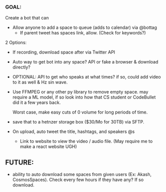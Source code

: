### GOAL:
Create a bot that can
- Allow anyone to add a space to queue (adds to calendar) via @bottag
  - If parent tweet has spaces link, allow. (Check for keywords?)

2 Options:
- If recording, download space after via Twitter API
- Auto way to get bot into any space? API or fake a browser & download directly?

- OPTIONAL: API to get who speaks at what times?
  if so, could add video to it as well & Hz sin wave.

- Use FFMPEG or any other py library to remove empty space.
  may require a ML model, if so look into how that CS student or CodeBullet did it a few years back. 

  Worst case, make easy cuts of 0 volume for long periods of time.


- save that to a hetnzer storage box ($30/Mo for 30TB) via SFTP.

- On upload, auto tweet the title, hashtags, and speakers @s
  + Link to website to view the video / audio file.
  (May require me to make a react website UGH)


## FUTURE:
- ability to auto download some spaces from given users
  (Ex: Akash, CosmosSpaces). Check every few hours if they have any? If so download.